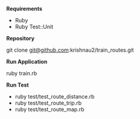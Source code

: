 **Requirements**

- Ruby
- Ruby Test::Unit

**Repository**

git clone git@github.com:krishnau2/train_routes.git

**Run Application**

ruby train.rb

**Run Test**

- ruby test/test_route_distance.rb
- ruby test/test_route_trip.rb
- ruby test/test_route_map.rb